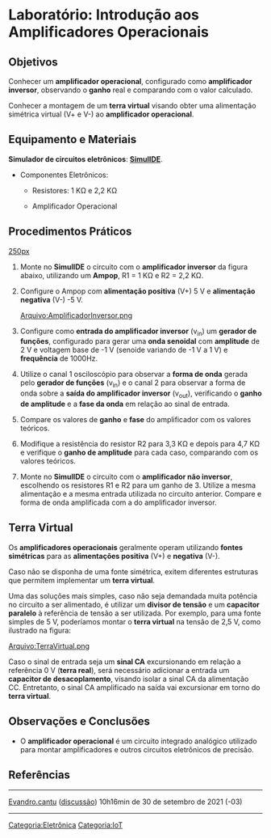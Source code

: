 # Laboratório: Introdução aos Amplificadores Operacionais

## Objetivos

Conhecer um **amplificador operacional**, configurado como **amplificador inversor**, observando o **ganho** real e comparando com o valor calculado.

Conhecer a montagem de um **terra virtual** visando obter uma alimentação simétrica virtual (V+ e V-) ao **amplificador operacional**.

## Equipamento e Materiais

**Simulador de circuitos eletrônicos**: **[SimulIDE](https://www.simulide.com)**.

- Componentes Eletrônicos:
  - Resistores: 1 KΩ e 2,2 KΩ
  - Amplificador Operacional

## Procedimentos Práticos

<a href="Arquivo:741-pinout.jpg" class="wikilink" title="250px">250px</a>

1.  Monte no **SimulIDE** o circuito com o **amplificador inversor** da figura abaixo, utilizando um **Ampop**, R1 = 1 KΩ e R2 = 2,2 KΩ.
2.  Configure o Ampop com **alimentação positiva** (V+) 5 V e **alimentação negativa** (V-) -5 V.
      
    <a href="Arquivo:AmplificadorInversor.png" class="wikilink" title="Arquivo:AmplificadorInversor.png">Arquivo:AmplificadorInversor.png</a>
3.  Configure como **entrada do amplificador inversor** (v<sub>in</sub>) um **gerador de funções**, configurado para gerar uma **onda senoidal** com **amplitude** de 2 V e voltagem base de -1 V (senoide variando de -1 V a 1 V) e **frequência** de 1000Hz.
4.  Utilize o canal 1 osciloscópio para observar a **forma de onda** gerada pelo **gerador de funções** (v<sub>in</sub>) e o canal 2 para observar a forma de onda sobre a **saída do amplificador inversor** (v<sub>out</sub>), verificando o **ganho de amplitude** e a **fase da onda** em relação ao sinal de entrada.
5.  Compare os valores de **ganho** e **fase** do amplificador com os valores teóricos.
6.  Modifique a resistência do resistor R2 para 3,3 KΩ e depois para 4,7 KΩ e verifique o **ganho de amplitude** para cada caso, comparando com os valores teóricos.
7.  Monte no **SimulIDE** o circuito com o **amplificador não inversor**, escolhendo os resistores R1 e R2 para um ganho de 3. Utilize a mesma alimentação e a mesma entrada utilizada no circuito anterior. Compare e forma de onda amplificada com a do amplificador inversor.

## Terra Virtual

Os **amplificadores operacionais** geralmente operam utilizando **fontes simétricas** para as **alimentações positiva** (V+) e **negativa** (V-).

Caso não se disponha de uma fonte simétrica, exitem diferentes estruturas que permitem implementar um **terra virtual**.

Uma das soluções mais simples, caso não seja demandada muita potência no circuito a ser alimentado, é utilizar um **divisor de tensão** e um **capacitor paralelo** à referência de tensão a ser utilizada. Por exemplo, para uma fonte simples de 5 V, poderíamos montar o **terra virtual** na tensão de 2,5 V, como ilustrado na figura:

<a href="Arquivo:TerraVirtual.png" class="wikilink" title="Arquivo:TerraVirtual.png">Arquivo:TerraVirtual.png</a>

Caso o sinal de entrada seja um **sinal CA** excursionando em relação a referência 0 V (**terra real**), será necessário adicionar a entrada um **capacitor de desacoplamento**, visando isolar a sinal CA da alimentação CC. Entretanto, o sinal CA amplificado na saída vai excursionar em torno do **terra virtual**.

## Observações e Conclusões

- O **amplificador operacional** é um circuito integrado analógico utilizado para montar amplificadores e outros circuitos eletrônicos de precisão.

## Referências

<references />

------------------------------------------------------------------------

<a href="Usuário:Evandro.cantu" class="wikilink" title="Evandro.cantu">Evandro.cantu</a> (<a href="Usuário_Discussão:Evandro.cantu" class="wikilink" title="discussão">discussão</a>) 10h16min de 30 de setembro de 2021 (-03)

------------------------------------------------------------------------

<a href="Categoria:Eletrônica" class="wikilink" title="Categoria:Eletrônica">Categoria:Eletrônica</a> <a href="Categoria:IoT" class="wikilink" title="Categoria:IoT">Categoria:IoT</a>

